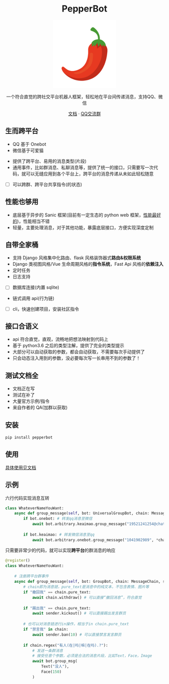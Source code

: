 <h1 align="center">PepperBot</h1>

<p align="center">
<img  src="./archive/icon.png" width="200">
</p>

<p align="center">一个符合直觉的跨社交平台机器人框架，轻松地在平台间传递消息，支持QQ、微信</p>
<p align="center">
<a href="https://ssmjae.github.io/PepperBot/">文档</a> · 
<a href="https://jq.qq.com/?_wv=1027&k=EPhcRRib">QQ交流群</a>  
<!-- <a href="https://jq.qq.com/?_wv=1027&k=EPhcRRib">微信交流群</a> · 
<a href="https://jq.qq.com/?_wv=1027&k=EPhcRRib">TG交流群</a>  -->
</p>

## 生而跨平台

-   QQ 基于 Onebot
-   微信基于可爱猫
<!-- - Telegram基于官方接口 -->
-   提供了跨平台、易用的消息类型(片段)
-   通用事件，比如群消息、私聊消息等，提供了统一的接口，只需要写一次代码，就可以无缝应用到各个平台上，跨平台的消息传递从未如此轻松随意
-   [ ] 可以跨群、跨平台共享指令(的状态)

## 性能也够用

-   底层基于异步的 Sanic 框架(目前有一定生态的 python web 框架，[性能最好的](https://www.techempower.com/benchmarks/))，性能相当不错
-   轻量，主要处理消息，对于其他功能，暴露底层接口，方便实现深度定制

## 自带全家桶

-   支持 Django 风格集中化路由、flask 风格装饰器式**路由&权限系统**
-   Django 类视图风格/Vue 生命周期风格的**指令系统**，Fast Api 风格的**依赖注入**
-   定时任务
-   日志支持
-   [ ] 数据库连接(内置 sqlite)
-   链式调用 api(行为链)
-   [ ] cli，快速创建项目，安装社区指令

## 接口合语义

-   api 符合直觉，直观，流畅地把想法映射到代码上
-   基于 python3.6 之后的类型注解，提供了完全的类型提示
-   大部分可以自动获取的参数，都会自动获取，不需要每次手动提供了
-   只会动态注入用到的参数，没必要每次写一长串用不到的参数了！

## 测试文档全

-   文档正在写
-   测试在补了
-   大量官方示例/指令
-   来自作者的 QA(加群以获取)

## 安装

```bash
pip install pepperbot
```

## 使用

<!-- - [Go to wiki](https://github.com/SSmJaE/PepperBot/wiki) -->

[具体使用见文档](https://ssmjae.github.io/PepperBot/)

## 示例

六行代码实现消息互转

```py
class WhateverNameYouWant:
    async def group_message(self, bot: UniversalGroupBot, chain: MessageChain):
        if bot.onebot: # 转发qq消息至微信
            await bot.arbitrary.keaimao.group_message("19521241254@chatroom", *chain.segments)

        if bot.keaimao: # 转发微信消息至qq
            await bot.arbitrary.onebot.group_message("1041902989", *chain.segments)
```

只需要非常少的代码，就可以实现**跨平台**的群消息的响应

```py
@register()
class WhateverNameYouWant:

    # 注册跨平台群事件
    async def group_message(self, bot: GroupBot, chain: MessageChain, sender: Sender):
        # chain即为消息链，pure_text是消息中的纯文本，不包含表情、图片等
        if "撤回我" == chain.pure_text:
            await chain.withdraw() # 可以直接“撤回消息”，符合直觉

        if "踢出我" == chain.pure_text:
            await sender.kickout() # 可以直接踢出发言群员

        # 也可以对消息链进行in操作，相当于in chain.pure_text
        if "禁言我" in chain:
            await sender.ban(10) # 可以直接禁言发言群员

        if chain.regex("有人(在|吗|嘛|在吗).?"):
            # 发送一条群消息
            # 接受任意个参数，必须是合法的消息片段，比如Text，Face，Image
            await bot.group_msg(
                Text("没人"),
                Face(150)
            )
```
